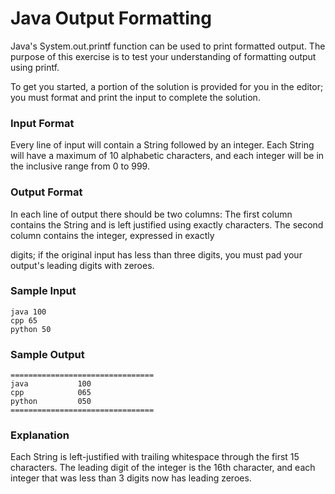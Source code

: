 # Java Output Formatting

Java's System.out.printf function can be used to print formatted output. The purpose of this exercise is to test your understanding of formatting output using printf.

To get you started, a portion of the solution is provided for you in the editor; you must format and print the input to complete the solution.

### Input Format

Every line of input will contain a String followed by an integer.
Each String will have a maximum of 10 alphabetic characters, and each integer will be in the inclusive range from 0 to 999.

### Output Format

In each line of output there should be two columns:
The first column contains the String and is left justified using exactly
characters.
The second column contains the integer, expressed in exactly

digits; if the original input has less than three digits, you must pad your output's leading digits with zeroes.

### Sample Input
 
    java 100
    cpp 65
    python 50

### Sample Output
 
    ================================
    java           100 
    cpp            065 
    python         050 
    ================================

### Explanation
Each String is left-justified with trailing whitespace through the first 15 characters. 
The leading digit of the integer is the 16th character, and each integer that was less than 3 digits now has leading zeroes.
